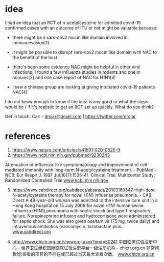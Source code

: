 # idea

I had an idea that an RCT of n-acetylcysteine for admitted covid-19 confirmed cases with an outcome of ITU or not might be valuable because:

- there might be a sars-cov2 mucin like domain involved in immunoevasion[1]

- it might be possible to disrupt sars-cov2 mucin like domain with NAC to the benefit of the host

- there's been some evidence NAC might be helpful in other viral infections; I found a few influenza studies in rodents and one in humans[2] and one case report of NAC for H1N1[3]

- I saw a chinese group are looking at giving intubated covid-19 patients NAC[4]

I do not know enough to know if the idea is any good or what the steps would be / if it's realistic to get an RCT set up quickly. What do you think?

Get in touch. Carl - drcjar@gmail.com | https://twitter.com/drcjar

# references 

1. https://www.nature.com/articles/s41591-020-0820-9
2. https://www.ncbi.nlm.nih.gov/pubmed/9230243
	
Attenuation of influenza-like symptomatology and improvement of cell-mediated immunity with long-term N-acetylcysteine treatment. - PubMed - NCBI
Eur Respir J. 1997 Jul;10(7):1535-41. Clinical Trial; Multicenter Study; Randomized Controlled Trial
www.ncbi.nlm.nih.gov

3. https://www.cabdirect.org/cabdirect/abstract/20103160347
High-dose N-acetylcysteine therapy for novel H1N1 influenza pneumonia. - CAB Direct
A 48-year-old woman was admitted to the intensive care unit in a Hong Kong hospital on 15 July 2009 for novel H1N1 human swine influenza (H1N1) pneumonia with septic shock and type 1 respiratory failure. Norepinephrine infusion and hydrocortisone were administered for septic shock. She was also given oseltamivir (75 mg, twice daily) and intravenous antibiotics (vancomycin, tazobactam plus...
www.cabdirect.org

4. http://www.chictr.org.cn/showproj.aspx?proj=50241
中国临床试验注册中心 - 世界卫生组织国际临床试验注册平台一级注册机构 - chictr.org.cn
非常抱歉!您查看的项目的不存在或已超过当天最大查看次数。
www.chictr.org.cn
